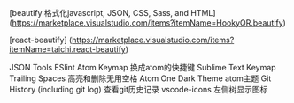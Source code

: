 

[beautify 格式化javascript, JSON, CSS, Sass, and HTML]
(https://marketplace.visualstudio.com/items?itemName=HookyQR.beautify)

[react-beautify]
(https://marketplace.visualstudio.com/items?itemName=taichi.react-beautify)

JSON Tools
ESlint
Atom Keymap  换成atom的快捷键
Sublime Text Keymap
Trailing Spaces  高亮和删除无用空格
Atom One Dark Theme  atom主题
Git History (including git log)  查看git历史记录
vscode-icons  左侧树显示图标

